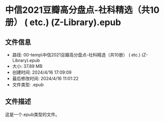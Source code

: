 ﻿# 中信2021豆瓣高分盘点-社科精选（共10册） ( etc.) (Z-Library).epub

## 文件信息
- 路径: 00-temp\中信2021豆瓣高分盘点-社科精选（共10册） ( etc.) (Z-Library).epub
- 大小: 37.89 MB
- 创建时间: 2024/4/16 17:09:09
- 最后修改时间: 2024/4/16 11:01:22
- 文件类型: .epub

## 文件描述
这是一个.epub类型的文件。

